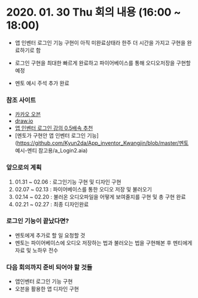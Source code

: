 # 2020. 01. 30 Thu 회의 내용 (16:00 ~ 18:00)

- 앱 인벤터 로그인 기능 구현이 아직 미완료상태라 한주 더 시간을 가지고 구현을 완료하기로 함 

- 로그인 구현을 최대한 빠르게 완료하고 파이어베이스를 통해 오디오저장을 구현할 예정

- 멘토 예시 주석 추가 완료


### 참조 사이트

-  [카카오 오븐](https://ovenapp.io/)
- [draw.io](https://draw.io/)
- [앱 인벤터 로그인 강의 0.5배속 추천](https://www.youtube.com/watch?v=abA02KbgdDI&list=PLjhvHI-lRYGrnOe4wQwm0xkX9O5Sm_Zat&index=2)
- [멘토가 구현안 앱 인벤터 로그인 기능](https://github.com/Kyun2da/App_inventor_Kwangjin/blob/master/멘토 예시-멘티 참고용/a_Login2.aia)



### 앞으로의 계획

1. 01.31 ~ 02.06 : 로그인기능 구현 및 디자인 구현
2. 02.07 ~ 02.13 : 파이어베이스를 통한 오디오 저장 및 불러오기
3. 02.14 ~ 02.20 : 불러온 오디오파일을 어떻게 보여줄지를 구현 및 총 구현 완료
4. 02.21 ~ 02.27 : 최종 디자인완료



### 로그인 기능이 끝났다면?

- 멘토에게 추가로 할 일 요청할 것
- 멘토는 파이어베이스에 오디오 저장하는 법과 불러오는 법을 구현해본 후 멘티에게 자료 및 노하우 전수



### 다음 회의까지 준비 되어야 할 것들

- 앱인벤터 로그인 기능 구현
- 오븐을 활용한 앱 디자인 구현

